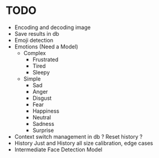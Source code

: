 # TODO
- Encoding and decoding image
- Save results in db
- Emoji detection
- Emotions (Need a Model)
    - Complex
        - Frustrated
        - Tired
        - Sleepy
    - Simple
        - Sad
        - Anger
        - Disgust
        - Fear
        - Happiness
        - Neutral
        - Sadness
        - Surprise
- Context switch management in db ? Reset history ? 
- History Just and History all size calibration, edge cases
- Intermediate Face Detection Model